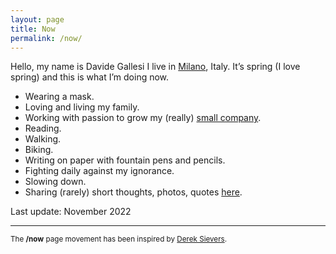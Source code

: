 ```yaml
---
layout: page
title: Now
permalink: /now/
---
```


Hello, my name is Davide Gallesi I live in [Milano](https://en.wikipedia.org/wiki/Milan), Italy. It’s spring (I love spring) and this is what I’m doing now.

- Wearing a mask.
- Loving and living my family.
- Working with passion to grow my (really) [small company](http://www.nexo.me/).
- Reading.
- Walking.
- Biking.
- Writing on paper with fountain pens and pencils.
- Fighting daily against my ignorance.
- Slowing down.
- Sharing (rarely) short thoughts, photos, quotes <a rel="me" href="https://mastodon.uno/@davidegallesi">here</a>.


Last update: November 2022


***

<small>The **/now** page movement has been inspired by [Derek Sievers](https://sivers.org/nowff).</small>
